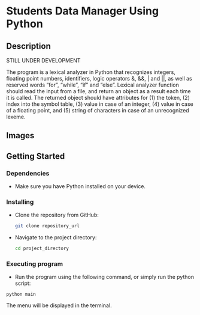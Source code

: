 # Students Data Manager Using Python

## Description
STILL UNDER DEVELOPMENT

The program is a lexical analyzer in  Python that recognizes integers, floating point numbers, identifiers, logic operators &, &&, | and ||, as well as reserved words “for”, “while”, “if” and “else”. Lexical analyzer function should read the input from a file, and return an object as a result each time it is called. The returned object should have attributes for (1) the token, (2) index into the symbol table, (3) value in case of an integer, (4) value in case of a floating point, and (5) string of characters in case of an unrecognized lexeme.

## Images


## Getting Started

### Dependencies

* Make sure you have Python installed on your device.

### Installing

* Clone the repository from GitHub:

  ```sh
  git clone repository_url
  ```

* Navigate to the project directory:

  ```sh
  cd project_directory
  ```

### Executing program

* Run the program using the following command, or simply run the python script:

```
python main
```

The menu will be displayed in the terminal.
